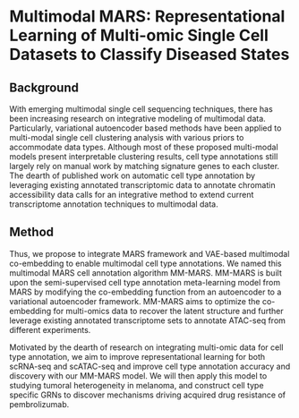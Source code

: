 # Multimodal MARS: Representational Learning of Multi-omic Single Cell Datasets to Classify Diseased States

## Background
With emerging multimodal single cell sequencing techniques, there has been increasing research on integrative modeling of multimodal data. 
Particularly, variational autoencoder based methods have been applied to multi-modal single cell clustering analysis with various priors to accommodate data types. 
Although most of these proposed multi-modal models present interpretable clustering results, cell type annotations still largely rely on manual work by matching signature genes to each cluster. The dearth of published work on automatic cell type annotation by leveraging existing annotated transcriptomic data to annotate chromatin accessibility data calls for an integrative method to extend current transcriptome annotation techniques to multimodal data. 

## Method
Thus, we propose to integrate MARS framework and VAE-based multimodal co-embedding to enable multimodal cell type annotations. We named this multimodal MARS cell annotation algorithm MM-MARS. MM-MARS is built upon the semi-supervised cell type annotation meta-learning model from MARS by modifying the co-embedding function from an autoencoder to a variational autoencoder framework. MM-MARS aims to optimize the co-embedding for multi-omics data to recover the latent structure and further leverage existing annotated transcriptome sets to annotate ATAC-seq from different experiments.

Motivated by the dearth of research on integrating multi-omic data for cell type annotation, we aim to improve representational learning for both scRNA-seq and scATAC-seq and improve cell type annotation accuracy and discovery with our MM-MARS model. We will then apply this model to studying tumoral heterogeneity in melanoma, and construct cell type specific GRNs to discover mechanisms driving acquired drug resistance of pembrolizumab.



